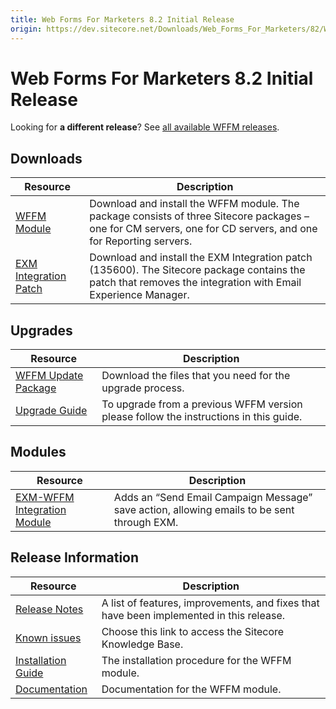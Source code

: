 ```yaml
---
title: Web Forms For Marketers 8.2 Initial Release
origin: https://dev.sitecore.net/Downloads/Web_Forms_For_Marketers/82/Web_Forms_For_Marketers_82_Initial_Version.aspx
---
```


# Web Forms For Marketers 8.2 Initial Release

  <Alert variant='warning' mb={4}>
    <AlertIcon />
    

Looking for **a different release**? See [all available WFFM releases](/downloads/Web_Forms_For_Marketers).


  </Alert>
  

## Downloads

 | Resource | Description |
 | --- | --- |
 | [WFFM Module](https://sitecoredev.azureedge.net/~/media/3C23956B4C2A455B9E13B900EE01A188.ashx?date=20161207T111814) | Download and install the WFFM module. The package consists of three Sitecore packages – one for CM servers, one for CD servers, and one for Reporting servers. |
 | [EXM Integration Patch](https://sitecoredev.azureedge.net/~/media/931EA7A73BAA4494B4CEA002ECE75E80.ashx?date=20161208T131345) | Download and install the EXM Integration patch (135600). The Sitecore package contains the patch that removes the integration with Email Experience Manager. |

## Upgrades

 | Resource | Description |
 | --- | --- |
 | [WFFM Update Package](https://sitecoredev.azureedge.net/~/media/E8C69DD680C34288BFF4918D80403E6F.ashx?date=20160825T140749) | Download the files that you need for the upgrade process. |
 | [Upgrade Guide](https://sitecoredev.azureedge.net/~/media/0FD6B6EC5E85457CA28FE93951BCD2AB.ashx?date=20160829T091224) | To upgrade from a previous WFFM version please follow the instructions in this guide. |

## Modules

 | Resource | Description |
 | --- | --- |
 | [EXM-WFFM Integration Module](https://sitecoredev.azureedge.net/~/media/0640584B33B740EBB0EB12DFB29B7C7D.ashx?date=20171005T144859) | Adds an “Send Email Campaign Message” save action, allowing emails to be sent through EXM. |

## Release Information

 | Resource | Description |
 | --- | --- |
 | [Release Notes](https://dev.sitecore.net:443/downloads/Web%20Forms%20For%20Marketers/82/Web%20Forms%20For%20Marketers%2082%20Initial%20Version/Release%20Notes) | A list of features, improvements, and fixes that have been implemented in this release. |
 | [Known issues](https://kb.sitecore.net/articles/631685) | Choose this link to access the Sitecore Knowledge Base. |
 | [Installation Guide](https://sitecoredev.azureedge.net/~/media/66EE40E3B4D9441AB8BA1409D62166F9.ashx?date=20170824T091701) | The installation procedure for the WFFM module. |
 | [Documentation](https://doc.sitecore.com/developers/82/web-forms-for-marketers/en/index-en.html) | Documentation for the WFFM module. |